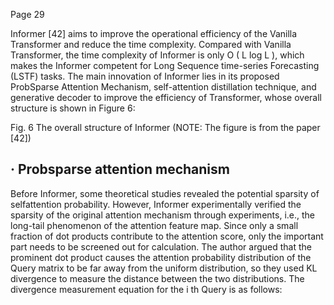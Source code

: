 Page 29

Informer [42] aims to improve the operational efficiency of the Vanilla Transformer and reduce the time complexity. Compared with Vanilla Transformer, the time complexity of Informer is only O ( L log L ), which makes the Informer competent for Long Sequence time-series Forecasting (LSTF) tasks. The main innovation of Informer lies in its proposed ProbSparse Attention Mechanism, self-attention distillation technique, and generative decoder to improve the efficiency of Transformer, whose overall structure is shown in Figure 6:

Fig. 6 The overall structure of Informer (NOTE: The figure is from the paper [42])

<!-- image -->

## · Probsparse attention mechanism

Before Informer, some theoretical studies revealed the potential sparsity of selfattention probability. However, Informer experimentally verified the sparsity of the original attention mechanism through experiments, i.e., the long-tail phenomenon of the attention feature map. Since only a small fraction of dot products contribute to the attention score, only the important part needs to be screened out for calculation. The author argued that the prominent dot product causes the attention probability distribution of the Query matrix to be far away from the uniform distribution, so they used KL divergence to measure the distance between the two distributions. The divergence measurement equation for the i th Query is as follows: